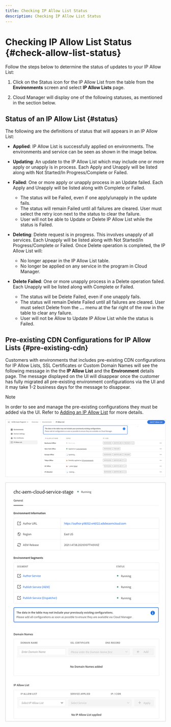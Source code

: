 ```yaml
---
title: Checking IP Allow List Status
description: Checking IP Allow List Status
---
```


# Checking IP Allow List Status {#check-allow-list-status}

Follow the steps below to determine the status of updates to your IP Allow List:

1. Click on the Status icon for the IP Allow List from the table from the **Environments** screen and select **IP Allow Lists** page.

1. Cloud Manager will display one of the following statuses, as mentioned in the section below.

## Status of an IP Allow List {#status}

The following are the definitions of status that will appears in an IP Allow List:

* **Applied**: IP Allow List is successfully applied on environments.  The environments and service can be seen as shown in the image below.

* **Updating**: An update to the IP Allow List which may include one or more apply or unapply is in process. Each Apply and Unapply will be  listed along with Not Started/In Progress/Complete or Failed.

* **Failed**: One or more apply or unapply process in an Update failed. Each Apply and Unapply will be  listed along with Complete or Failed.
   * The status will be Failed, even if one apply/unapply in the update fails. 
   * The status will remain Failed until all failures are cleared. User must select the retry icon next to the status to clear the failure.
   * User will not be able to Update or Delete IP Allow List while the status is Failed.

* **Deleting**: Delete request is in progress. This involves unapply of all services. Each Unapply will be  listed along with Not Started/In Progress/Complete or Failed.
Once Delete operation is completed, the IP Allow List will:
   * No longer appear in the IP Allow List table.
   * No longer be applied on any service in the program in Cloud Manager.

* **Delete Failed**: One or more unapply process in a Delete operation failed. Each Unapply will be  listed along with Complete or Failed.

   * The status will be Delete Failed, even if one unapply fails. 
   * The status will remain Delete Failed until all failures are cleared. User must select Delete from the **...** menu at the far right of the row in the table to clear any failure. 
   * User will not be Allow to Update IP Allow List while the status is Failed.

## Pre-existing CDN Configurations for IP Allow Lists {#pre-existing-cdn}

Customers with environments that includes pre-existing CDN configurations for IP Allow Lists, SSL Certificates or Custom Domain Names will see the following message in the the **IP Allow List** and the **Environment** details page. The message displayed on the UI will disappear once the customer has fully migrated all pre-existing environment configurations via the UI and it may take 1-2 business days for the message to disappear.

>[!NOTE]
>In order to see and manage the pre-existing configurations they must be added via the UI. Refer to [Adding an IP Allow List](/help/implementing/cloud-manager/ip-allow-lists/add-ip-allow-lists.md) for more details.

![](/help/implementing/cloud-manager/assets/ip-allow-list-message1.png)

![](/help/implementing/cloud-manager/assets/ip-allow-list-message2.png)

